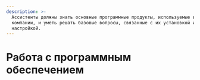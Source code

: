 ```yaml
---
description: >-
  Ассистенты должны знать основные программные продукты, используемые в
  компании, и уметь решать базовые вопросы, связанные с их установкой и
  настройкой.
---
```


# Работа с программным обеспечением

